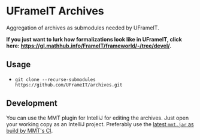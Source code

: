 # UFrameIT Archives

Aggregation of archives as submodules needed by UFrameIT.

**If you just want to lurk how formalizations look like in UFrameIT, click here: <https://gl.mathhub.info/FrameIT/frameworld/-/tree/devel/>.**

## Usage

- `git clone --recurse-submodules https://github.com/UFrameIT/archives.git`

## Development

You can use the MMT plugin for IntelliJ for editing the archives. Just open your working copy as an IntelliJ project.
Preferably use the [latest `mmt.jar` as build by MMT's CI](https://github.com/UniFormal/MMT/actions).
